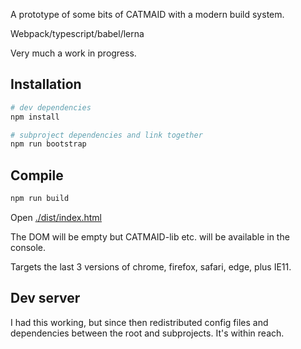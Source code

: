 A prototype of some bits of CATMAID with a modern build system.

Webpack/typescript/babel/lerna

Very much a work in progress.

## Installation

```bash
# dev dependencies
npm install

# subproject dependencies and link together
npm run bootstrap
```

## Compile

```bash
npm run build
```

Open [./dist/index.html](./dist/index.html)

The DOM will be empty but CATMAID-lib etc. will be available in the console.

Targets the last 3 versions of chrome, firefox, safari, edge, plus IE11.

## Dev server

I had this working, but since then redistributed config files and dependencies between 
the root and subprojects.
It's within reach.
